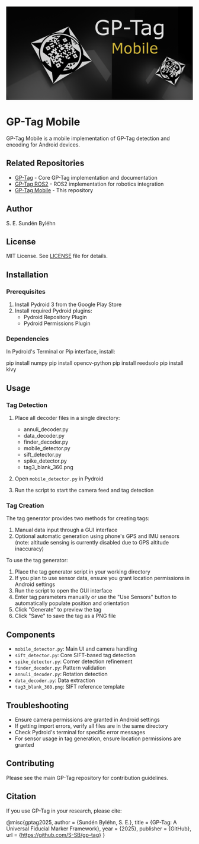 ![GP-Tag Overview](docs/images/social-preview-mobile.png)

# GP-Tag Mobile

GP-Tag Mobile is a mobile implementation of GP-Tag detection and encoding for Android devices.

## Related Repositories
- [GP-Tag](https://github.com/S-SB/gp-tag) - Core GP-Tag implementation and documentation
- [GP-Tag ROS2](https://github.com/S-SB/gp-tag-ros2) - ROS2 implementation for robotics integration
- [GP-Tag Mobile](https://github.com/S-SB/gp-tag-mobile) - This repository

## Author
S. E. Sundén Byléhn

## License
MIT License. See [LICENSE](LICENSE) file for details.

## Installation

### Prerequisites
1. Install Pydroid 3 from the Google Play Store
2. Install required Pydroid plugins:
   - Pydroid Repository Plugin
   - Pydroid Permissions Plugin

### Dependencies
In Pydroid's Terminal or Pip interface, install:

pip install numpy
pip install opencv-python
pip install reedsolo
pip install kivy

## Usage

### Tag Detection
1. Place all decoder files in a single directory:
   - annuli_decoder.py
   - data_decoder.py
   - finder_decoder.py
   - mobile_detector.py
   - sift_detector.py
   - spike_detector.py
   - tag3_blank_360.png

2. Open `mobile_detector.py` in Pydroid
3. Run the script to start the camera feed and tag detection

### Tag Creation
The tag generator provides two methods for creating tags:
1. Manual data input through a GUI interface
2. Optional automatic generation using phone's GPS and IMU sensors (note: altitude sensing is currently disabled due to GPS altitude inaccuracy)

To use the tag generator:
1. Place the tag generator script in your working directory
2. If you plan to use sensor data, ensure you grant location permissions in Android settings
3. Run the script to open the GUI interface
4. Enter tag parameters manually or use the "Use Sensors" button to automatically populate position and orientation
5. Click "Generate" to preview the tag
6. Click "Save" to save the tag as a PNG file

## Components
- `mobile_detector.py`: Main UI and camera handling
- `sift_detector.py`: Core SIFT-based tag detection
- `spike_detector.py`: Corner detection refinement
- `finder_decoder.py`: Pattern validation
- `annuli_decoder.py`: Rotation detection
- `data_decoder.py`: Data extraction
- `tag3_blank_360.png`: SIFT reference template

## Troubleshooting
- Ensure camera permissions are granted in Android settings
- If getting import errors, verify all files are in the same directory
- Check Pydroid's terminal for specific error messages
- For sensor usage in tag generation, ensure location permissions are granted

## Contributing
Please see the main GP-Tag repository for contribution guidelines.

## Citation
If you use GP-Tag in your research, please cite:

@misc{gptag2025,
  author = {Sundén Byléhn, S. E.},
  title = {GP-Tag: A Universal Fiducial Marker Framework},
  year = {2025},
  publisher = {GitHub},
  url = {https://github.com/S-SB/gp-tag}
}